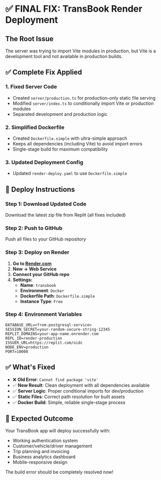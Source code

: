 # ✅ FINAL FIX: TransBook Render Deployment

## The Root Issue
The server was trying to import Vite modules in production, but Vite is a development tool and not available in production builds.

## ✅ Complete Fix Applied

### 1. Fixed Server Code
- Created `server/production.ts` for production-only static file serving
- Modified `server/index.ts` to conditionally import Vite or production modules
- Separated development and production logic

### 2. Simplified Dockerfile
- Created `Dockerfile.simple` with ultra-simple approach
- Keeps all dependencies (including Vite) to avoid import errors
- Single-stage build for maximum compatibility

### 3. Updated Deployment Config
- Updated `render-deploy.yaml` to use `Dockerfile.simple`

## 🚀 Deploy Instructions

### Step 1: Download Updated Code
Download the latest zip file from Replit (all fixes included)

### Step 2: Push to GitHub
Push all files to your GitHub repository

### Step 3: Deploy on Render
1. **Go to [Render.com](https://render.com)**
2. **New → Web Service**
3. **Connect your GitHub repo**
4. **Settings:**
   - **Name**: `transbook`
   - **Environment**: `Docker`
   - **Dockerfile Path**: `Dockerfile.simple`
   - **Instance Type**: `Free`

### Step 4: Environment Variables
```
DATABASE_URL=<from-postgresql-service>
SESSION_SECRET=your-random-secure-string-12345
REPLIT_DOMAINS=your-app-name.onrender.com
REPL_ID=render-production
ISSUER_URL=https://replit.com/oidc
NODE_ENV=production
PORT=10000
```

## ✅ What's Fixed
- ❌ **Old Error**: `Cannot find package 'vite'`
- ✅ **New Result**: Clean deployment with all dependencies available
- ✅ **Server Logic**: Proper conditional imports for dev/production
- ✅ **Static Files**: Correct path resolution for built assets
- ✅ **Docker Build**: Simple, reliable single-stage process

## 🎯 Expected Outcome
Your TransBook app will deploy successfully with:
- Working authentication system
- Customer/vehicle/driver management
- Trip planning and invoicing
- Business analytics dashboard
- Mobile-responsive design

The build error should be completely resolved now!